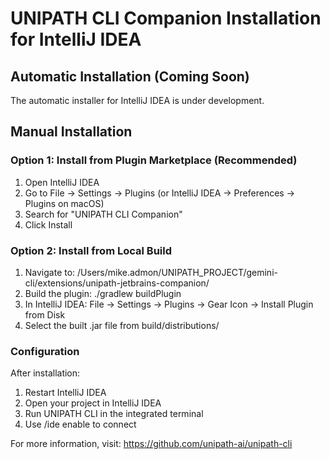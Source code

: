 # UNIPATH CLI Companion Installation for IntelliJ IDEA

## Automatic Installation (Coming Soon)
The automatic installer for IntelliJ IDEA is under development.

## Manual Installation

### Option 1: Install from Plugin Marketplace (Recommended)
1. Open IntelliJ IDEA
2. Go to File → Settings → Plugins (or IntelliJ IDEA → Preferences → Plugins on macOS)
3. Search for "UNIPATH CLI Companion" 
4. Click Install

### Option 2: Install from Local Build
1. Navigate to: /Users/mike.admon/UNIPATH_PROJECT/gemini-cli/extensions/unipath-jetbrains-companion/
2. Build the plugin: ./gradlew buildPlugin
3. In IntelliJ IDEA: File → Settings → Plugins → Gear Icon → Install Plugin from Disk
4. Select the built .jar file from build/distributions/

### Configuration
After installation:
1. Restart IntelliJ IDEA
2. Open your project in IntelliJ IDEA
3. Run UNIPATH CLI in the integrated terminal
4. Use /ide enable to connect

For more information, visit: https://github.com/unipath-ai/unipath-cli
